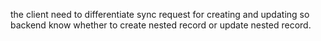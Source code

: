 the client need to differentiate sync request for creating and updating so backend know whether to create nested record or update nested record.
